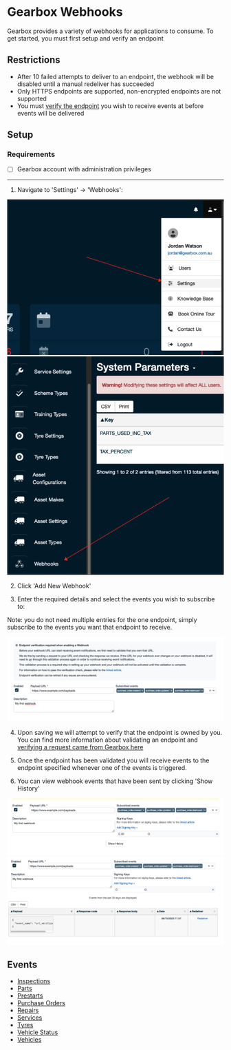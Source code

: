 # Gearbox Webhooks

Gearbox provides a variety of webhooks for applications to consume. To get started, you must first setup and verify an endpoint

## Restrictions

 - After 10 failed attempts to deliver to an endpoint, the webhook will be disabled until a manual redeliver has succeeded
 - Only HTTPS endpoints are supported, non-encrypted endpoints are not supported
 - You must [verify the endpoint](verification.md) you wish to receive events at before events will be delivered

## Setup

### Requirements

- [ ] Gearbox account with administration privileges

----

1. Navigate to 'Settings' -> 'Webhooks':

![image](images/setup/step-1.png)
![image](images/setup/step-1-2.png)

2. Click 'Add New Webhook'

3. Enter the required details and select the events you wish to subscribe to:

Note: you do not need multiple entries for the one endpoint, simply subscribe to the events you want that endpoint to receive.

![image](images/setup/step-3.png)

4. Upon saving we will attempt to verify that the endpoint is owned by you. You can find more information about validating an endpoint and [verifying a request came from Gearbox here](verification.md)

5. Once the endpoint has been validated you will receive events to the endpoint specified whenever one of the events is triggered.

6. You can view webhook events that have been sent by clicking 'Show History' 

![image](images/setup/step-6.png)
![image](images/setup/step-6-2.png)

## Events

- [Inspections](events/inspections.md)
- [Parts](events/parts.md)
- [Prestarts](events/prestarts.md)
- [Purchase Orders](events/purchase_orders.md)
- [Repairs](events/repairs.md)
- [Services](events/services.md)
- [Tyres](events/tyres.md)
- [Vehicle Status](events/vehicle_status.md)
- [Vehicles](events/vehicles.md)